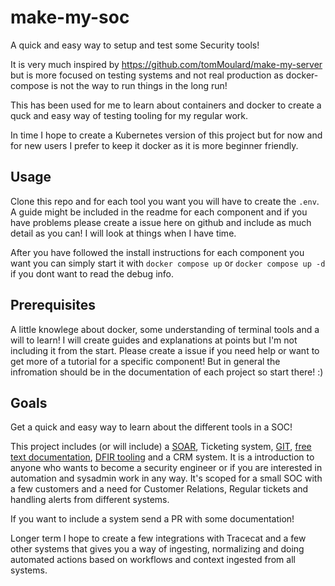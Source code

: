 # make-my-soc
A quick and easy way to setup and test some Security tools!

It is very much inspired by https://github.com/tomMoulard/make-my-server but is more focused on testing systems and not real production as docker-compose is not the way to run things in the long run!

This has been used for me to learn about containers and docker to create a quck and easy way of testing tooling for my regular work.

In time I hope to create a Kubernetes version of this project but for now and for new users I prefer to keep it docker as it is more beginner friendly.


## Usage

Clone this repo and for each tool you want you will have to create the `.env`. A guide might be included in the readme for each component and if you have problems please create a issue here on github and include as much detail as you can! I will look at things when I have time.

After you have followed the install instructions for each component you want you can simply start it with `docker compose up` or `docker compose up -d` if you dont want to read the debug info. 

## Prerequisites
A little knowlege about docker, some understanding of terminal tools and a will to learn!
I will create guides and explanations at points but I'm not including it from the start. Please create a issue if you need help or want to get more of a tutorial for a specific component! But in general the infromation should be in the documentation of each project so start there! :) 


## Goals
Get a quick and easy way to learn about the different tools in a SOC!

This project includes (or will include) a [SOAR](https://www.tracecat.com/), Ticketing system, [GIT](https://about.gitea.com/), [free text documentation](https://www.getoutline.com/), [DFIR tooling](https://www.dfir-iris.org/) and a CRM system. It is a introduction to anyone who wants to become a security engineer or if you are interested in automation and sysadmin work in any way. It's scoped for a small SOC with a few customers and a need for Customer Relations, Regular tickets and handling alerts from different systems.

If you want to include a system send a PR with some documentation!

Longer term I hope to create a few integrations with Tracecat and a few other systems that gives you a way of ingesting, normalizing and doing automated actions based on workflows and context ingested from all systems. 